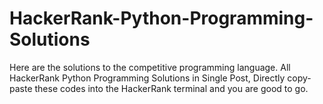 # HackerRank-Python-Programming-Solutions
Here are the solutions to the competitive programming language. All HackerRank Python Programming Solutions in Single Post, Directly copy-paste these codes into the HackerRank terminal and you are good to go.
